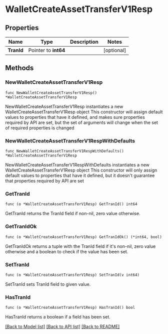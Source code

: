 # WalletCreateAssetTransferV1Resp

## Properties

Name | Type | Description | Notes
------------ | ------------- | ------------- | -------------
**TranId** | Pointer to **int64** |  | [optional] 

## Methods

### NewWalletCreateAssetTransferV1Resp

`func NewWalletCreateAssetTransferV1Resp() *WalletCreateAssetTransferV1Resp`

NewWalletCreateAssetTransferV1Resp instantiates a new WalletCreateAssetTransferV1Resp object
This constructor will assign default values to properties that have it defined,
and makes sure properties required by API are set, but the set of arguments
will change when the set of required properties is changed

### NewWalletCreateAssetTransferV1RespWithDefaults

`func NewWalletCreateAssetTransferV1RespWithDefaults() *WalletCreateAssetTransferV1Resp`

NewWalletCreateAssetTransferV1RespWithDefaults instantiates a new WalletCreateAssetTransferV1Resp object
This constructor will only assign default values to properties that have it defined,
but it doesn't guarantee that properties required by API are set

### GetTranId

`func (o *WalletCreateAssetTransferV1Resp) GetTranId() int64`

GetTranId returns the TranId field if non-nil, zero value otherwise.

### GetTranIdOk

`func (o *WalletCreateAssetTransferV1Resp) GetTranIdOk() (*int64, bool)`

GetTranIdOk returns a tuple with the TranId field if it's non-nil, zero value otherwise
and a boolean to check if the value has been set.

### SetTranId

`func (o *WalletCreateAssetTransferV1Resp) SetTranId(v int64)`

SetTranId sets TranId field to given value.

### HasTranId

`func (o *WalletCreateAssetTransferV1Resp) HasTranId() bool`

HasTranId returns a boolean if a field has been set.


[[Back to Model list]](../README.md#documentation-for-models) [[Back to API list]](../README.md#documentation-for-api-endpoints) [[Back to README]](../README.md)


